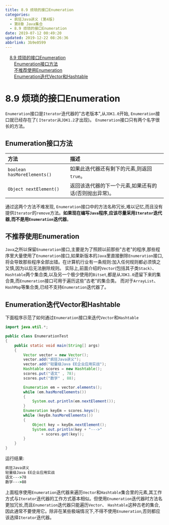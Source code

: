 ```yaml
---
title: 8.9 烦琐的接口Enumeration
categories: 
  - 疯狂Java讲义 (第4版)
  - 第8章 Java集合
  - 8.9 烦琐的接口Enumeration
date: 2019-07-12 00:49:20
updated: 2019-12-22 08:26:36
abbrlink: 3b9e0599
---
```

<div id='my_toc'><a href="/JavaReadingNotes/3b9e0599/#8-9-烦琐的接口Enumeration" class="header_1">8.9 烦琐的接口Enumeration</a><br><a href="/JavaReadingNotes/3b9e0599/#Enumeration接口方法" class="header_2">Enumeration接口方法</a><br><a href="/JavaReadingNotes/3b9e0599/#不推荐使用Enumeration" class="header_2">不推荐使用Enumeration</a><br><a href="/JavaReadingNotes/3b9e0599/#Enumeration迭代Vector和Hashtable" class="header_2">Enumeration迭代Vector和Hashtable</a><br></div>
<style>.header_1{margin-left: 1em;}.header_2{margin-left: 2em;}.header_3{margin-left: 3em;}.header_4{margin-left: 4em;}.header_5{margin-left: 5em;}.header_6{margin-left: 6em;}</style>
<!--more-->
<script>if (navigator.platform.search('arm')==-1){document.getElementById('my_toc').style.display = 'none';}var e,p = document.getElementsByTagName('p');while (p.length>0) {e = p[0];e.parentElement.removeChild(e);}</script>

<!--end-->
# 8.9 烦琐的接口Enumeration #
`Enumeration`接口是`Iterator`迭代器的"古老版本",从`JDK1.0`开始, `Enumeration`接口就已经存在了( `Iterator`从`JDK1.2`才出现)。 `Enumeration`接口只有两个名字很长的方法。
## Enumeration接口方法 ##

|方法|描述|
|:---|:---|
|`boolean hasMoreElements()`|如果此迭代器还有剩下的元素,则返回`true`。|
|`Object nextElement()`|返回该迭代器的下一个元素,如果还有的话(否则抛出异常)。|

通过这两个方法不难发现, `Enumeration`接口中的方法名称冗长,难以记忆,而且没有提供`Iterator`的`remove`方法。**如果现在编写`Java`程序,应该尽量采用`Iterator`迭代器,而不是用`Enumeration`迭代器**。

## 不推荐使用Enumeration ##
`Java`之所以保留`Enumeration`接口,主要是为了照顾以前那些"古老"的程序,那些程序里大量使用了`Enumeration`接口,如果新版本的`Java`里直接删除`Enumeration`接口,将会导致那些程序全部出错。在计算机行业有一条规则:加入任何规则都必须慎之又慎,因为以后无法删除规则。
实际上,前面介绍的`Vector`(包括其子类`Stack)`、 `Hashtable`两个集合类,以及另一个极少使用的`Bitset`,都是从`JDK1.0`遗留下来的集合类,而`Enumeration`接口可用于遍历这些"古老"的集合类。
而对于`ArrayList`、 `HashMap`等集合类,已经不支持`Enumeration`迭代器了。

## Enumeration迭代Vector和Hashtable ##
下面程序示范了如何通过`Enumeration`接口来迭代`Vector`和`Hashtable`
```java
import java.util.*;

public class EnumerationTest
{
    public static void main(String[] args)
    {
        Vector vector = new Vector();
        vector.add("疯狂Java讲义");
        vector.add("轻量级Java EE企业应用实战");
        Hashtable scores = new Hashtable();
        scores.put("语文" , 78);
        scores.put("数学" , 88);

        Enumeration em = vector.elements();
        while (em.hasMoreElements())
        {
            System.out.println(em.nextElement());
        }
        Enumeration keyEm = scores.keys();
        while (keyEm.hasMoreElements())
        {
            Object key = keyEm.nextElement();
            System.out.println(key + "--->"
                + scores.get(key));
        }
    }
}
```
运行结果:
```cmd
疯狂Java讲义
轻量级Java EE企业应用实战
语文--->78
数学--->88
```
上面程序使用`Enumeration`迭代器来遍历`Vector`和`Hashtable`集合里的元素,其工作方式与`Iterator`迭代器的工作方式基本相似。但使用`Enumeration`迭代器时方法名更加冗长,而且`Enumeration`迭代器只能遍历`Vector`、 `Hashtable`这种古老的集合,因此通常不要使用它。除非在某些极端情况下,不得不使用`Enumeration`,否则都应该选择`Iterator`迭代器。

